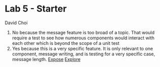 # Lab 5 - Starter
David Choi
1. No because the message feature is too broad of a topic. That would require a test to see how numerous components would interact with each other which is beyond the scope of a unit test
2. Yes because this is a very specific feature. It is only relevant to one component, message writing, and is testing for a very specific case, message length.
[Expose](https://dyc-github.github.io/Lab5_Starter/expose)
[Explore](https://dyc-github.github.io/Lab5_Starter/explore)
